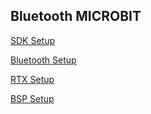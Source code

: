 ## Bluetooth MICROBIT


[SDK Setup](nRF5_SDK_17.1.0_ddde560/README.md)

[Bluetooth Setup](ble/README.md)

[RTX Setup](rtx/README.md)

[BSP Setup](bsp/README.md)